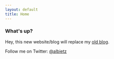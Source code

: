 ```yaml
---
layout: default
title: Home
---
```

### What's up?

Hey, this new website/blog will replace my [old blog](http://alandtech.blogspot.com/).

Follow me on Twitter: [@albietz](http://twitter.com/albietz)
